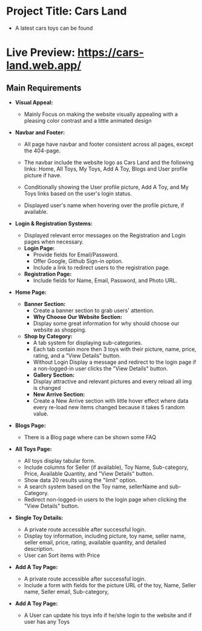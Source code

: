 # Project Title: Cars Land 
   - A latest cars toys can be found

# Live Preview: https://cars-land.web.app/ 




## Main Requirements

- **Visual Appeal:**
  - Mainly Focus on making the website visually appealing with a pleasing color contrast and a little animated design
  

- **Navbar and Footer:**
  - All page have navbar and footer consistent across all pages, except the 404-page.
  
  - The navbar include the website logo as Cars Land and the following links: Home, All Toys, My Toys, Add A Toy, Blogs and User profile picture if have.
  - Conditionally showing the User profile picture, Add A Toy, and My Toys links based on the user's login status.
  - Displayed user's name when hovering over the profile picture, if available.

- **Login & Registration Systems:**
  - Displayed relevant error messages on the Registration and Login pages when necessary.
  - **Login Page:**
    - Provide fields for Email/Password.
    - Offer Google, Github Sign-in option.
    - Include a link to redirect users to the registration page.
  - **Registration Page:**
    - Include fields for Name, Email, Password, and Photo URL.

- **Home Page:**
  - **Banner Section:**
    - Create a banner section to grab users' attention.
    - **Why Choose Our Website Section:**
    - Display some great information for why should choose our website as shopping.
  - **Shop by Category:**
    - A tab system for displaying sub-categories.
    - Each tab contain more then 3 toys with their picture, name, price, rating, and a "View Details" button.
    - Without Login Display a message and redirect to the login page if a non-logged-in user clicks the "View Details" button.
    - **Gallery Section:**
    - Display attractive and relevant pictures and every reload all img is changed
    - **New Arrive Section:**
    - Create a New Arrive section with little hover effect where data every re-load new items changed because it takes 5 random value.

- **Blogs Page:**
  - There is a Blog page where can be shown some FAQ

- **All Toys Page:**
  - All toys display tabular form.
  - Include columns for Seller (if available), Toy Name, Sub-category, Price, Available Quantity, and "View Details" button.
  - Show data 20 results using the "limit" option.
  - A search system based on the Toy name, sellerName and sub-Category.
  - Redirect non-logged-in users to the login page when clicking the "View Details" button.

- **Single Toy Details:**
  - A private route accessible after successful login.
  - Display toy information, including picture, toy name, seller name, seller email, price, rating, available quantity, and detailed description.
  - User can Sort items with Price

- **Add A Toy Page:**
  - A private route accessible after successful login.
  - Include a form with fields for the picture URL of the toy, Name, Seller name, Seller email, Sub-category,

- **Add A Toy Page:**
  - A User can update his toys info if he/she login to the website and if user has any Toys